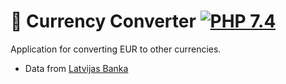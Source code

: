 # 💱 Currency Converter [![PHP 7.4](https://img.shields.io/badge/PHP-7.4-grey?labelColor=777BB4)](https://www.php.net/)
Application for converting EUR to other currencies.

* Data from [Latvijas Banka](https://www.latvijasbanka.lv/vk/ecb.xml)
